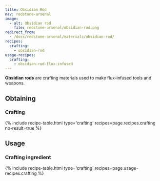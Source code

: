 ```yaml
---
title: Obsidian Rod
nav: redstone-arsenal
image:
  - alt: Obsidian rod
    file: redstone-arsenal/obsidian-rod.png
redirect_from:
  - /docs/redstone-arsenal/materials/obsidian-rod/
recipes:
  crafting:
    - obsidian-rod
usage-recipes:
  crafting:
    - obsidian-rod-flux-infused
---
```


**Obsidian rods** are crafting materials used to make flux-infused tools and
weapons.


Obtaining
---------

### Crafting
{% include recipe-table.html type='crafting' recipes=page.recipes.crafting no-result=true %}


Usage
-----

### Crafting ingredient
{% include recipe-table.html type='crafting' recipes=page.usage-recipes.crafting %}
